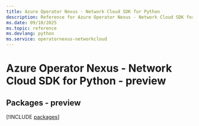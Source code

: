 ```yaml
---
title: Azure Operator Nexus - Network Cloud SDK for Python
description: Reference for Azure Operator Nexus - Network Cloud SDK for Python
ms.date: 09/10/2025
ms.topic: reference
ms.devlang: python
ms.service: operatornexus-networkcloud
---
```

# Azure Operator Nexus - Network Cloud SDK for Python - preview
## Packages - preview
[!INCLUDE [packages](operator-nexus---network-cloud-index.md)]